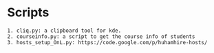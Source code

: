Scripts
=======

    1. cliq.py: a clipboard tool for kde.
    2. courseinfo.py: a script to get the course info of students
    3. hosts_setup_OnL.py: https://code.google.com/p/huhamhire-hosts/

